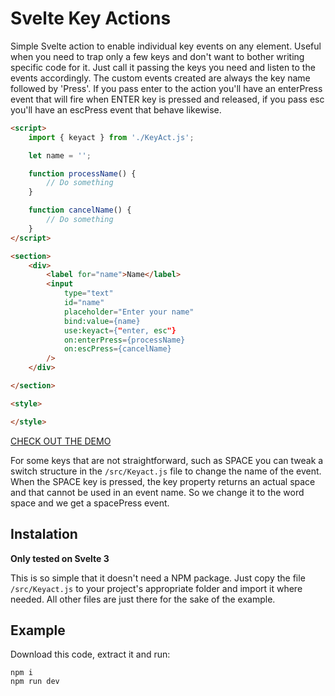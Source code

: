 # Svelte Key Actions


Simple Svelte action to enable individual key events on any element. Useful when you need to trap only a few keys and don't want to bother writing specific code for it. Just call it passing the keys you need and listen to the events accordingly. The custom events created are always the key name followed by 'Press'. If you pass enter to the action you'll have an enterPress event that will fire when ENTER key is pressed and released, if you pass esc you'll have an escPress event that behave likewise.

```html
<script>
    import { keyact } from './KeyAct.js';

    let name = '';

    function processName() {
        // Do something
    }

    function cancelName() {
        // Do something
    }
</script>

<section>
    <div>
        <label for="name">Name</label>
        <input 
            type="text" 
            id="name" 
            placeholder="Enter your name" 
            bind:value={name} 
            use:keyact={"enter, esc"} 
            on:enterPress={processName} 
            on:escPress={cancelName} 
        />    
    </div>

</section>

<style>

</style>
```

[CHECK OUT THE DEMO](https://wstaeblein.github.io/svelte-keyactions)

For some keys that are not straightforward, such as SPACE you can tweak a switch structure in the ``/src/Keyact.js`` file to change the name of the event. When the SPACE key is pressed, the key property returns an actual space and that cannot be used in an event name. So we change it to the word space and we get a spacePress event.

## Instalation

**Only tested on Svelte 3**

This is so simple that it doesn't need a NPM package. Just copy the file ``/src/Keyact.js`` to your project's appropriate folder and import it where needed. All other files are just there for the sake of the example.


## Example

Download this code, extract it and run:

```
npm i
npm run dev
```